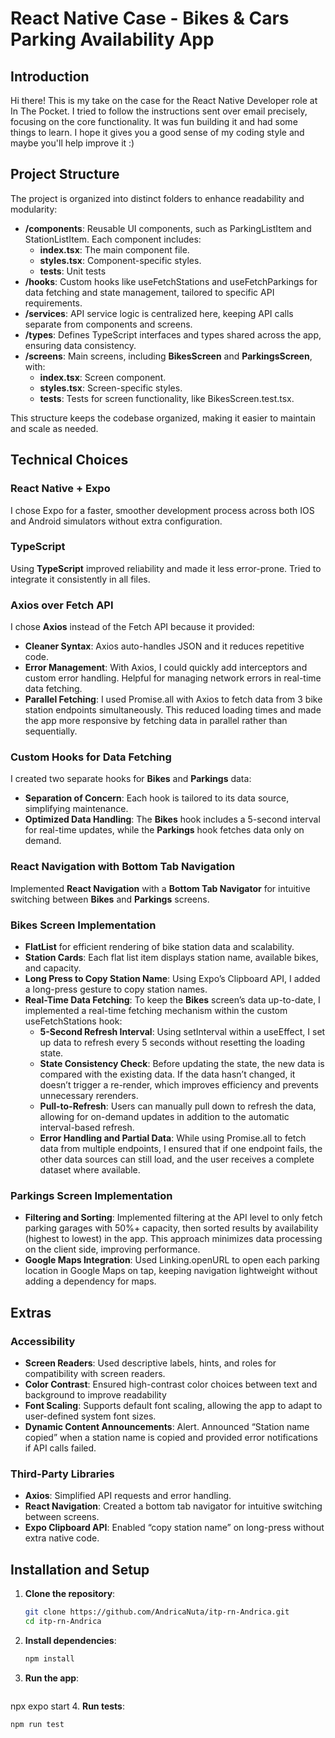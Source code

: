 # **React Native Case - Bikes & Cars Parking Availability App**

## **Introduction**
Hi there! This is my take on the case for the React Native Developer role at In The Pocket. I tried to follow the instructions sent over email precisely, focusing on the core functionality. It was fun building it and had some things to learn.
I hope it gives you a good sense of my coding style and maybe you'll help improve it :) 

## **Project Structure**
The project is organized into distinct folders to enhance readability and modularity:

- **/components**: Reusable UI components, such as ParkingListItem and StationListItem. Each component includes:
  - **index.tsx**: The main component file.
  - **styles.tsx**: Component-specific styles.
  - **__tests__**: Unit tests
- **/hooks**: Custom hooks like useFetchStations and useFetchParkings for data fetching and state management, tailored to specific API requirements.
- **/services**: API service logic is centralized here, keeping API calls separate from components and screens.
- **/types**: Defines TypeScript interfaces and types shared across the app, ensuring data consistency.
- **/screens**: Main screens, including **BikesScreen** and **ParkingsScreen**, with:
  - **index.tsx**: Screen component.
  - **styles.tsx**: Screen-specific styles.
  - **__tests__**: Tests for screen functionality, like BikesScreen.test.tsx.

This structure keeps the codebase organized, making it easier to maintain and scale as needed.

## Technical Choices
### React Native + Expo 
I chose Expo for a faster, smoother development process across both IOS and Android simulators without extra configuration.

### **TypeScript**
Using **TypeScript** improved reliability and made it less error-prone. Tried to integrate it consistently in all files. 

### **Axios over Fetch API**
I chose **Axios** instead of the Fetch API because it provided:
- **Cleaner Syntax**: Axios auto-handles JSON and it reduces repetitive code.
- **Error Management**: With Axios, I could quickly add interceptors and custom error handling. Helpful for managing network errors in real-time data fetching.
- **Parallel Fetching**: I used Promise.all with Axios to fetch data from 3 bike station endpoints simultaneously. This reduced loading times and made the app more responsive by fetching data in parallel rather than sequentially.

### **Custom Hooks for Data Fetching**
I created two separate hooks for **Bikes** and **Parkings** data:
- **Separation of Concern**: Each hook is tailored to its data source, simplifying maintenance.
- **Optimized Data Handling**: The **Bikes** hook includes a 5-second interval for real-time updates, while the **Parkings** hook fetches data only on demand.

### **React Navigation with Bottom Tab Navigation**
Implemented **React Navigation** with a **Bottom Tab Navigator** for intuitive switching between **Bikes** and **Parkings** screens.

### **Bikes Screen Implementation**
- **FlatList** for efficient rendering of bike station data and scalability.
- **Station Cards**: Each flat list item displays station name, available bikes, and capacity.
- **Long Press to Copy Station Name**: Using Expo’s Clipboard API, I added a long-press gesture to copy station names.
- **Real-Time Data Fetching**: 
   To keep the **Bikes** screen’s data up-to-date, I implemented a real-time fetching mechanism within the custom useFetchStations hook:
   - **5-Second Refresh Interval**: Using setInterval within a useEffect, I set up data to refresh every 5 seconds without resetting the loading state. 
   - **State Consistency Check**: Before updating the state, the new data is compared with the existing data. If the data hasn’t changed, it doesn’t trigger a re-render, which improves efficiency and prevents unnecessary rerenders.
   - **Pull-to-Refresh**: Users can manually pull down to refresh the data, allowing for on-demand updates in addition to the automatic interval-based refresh.
   - **Error Handling and Partial Data**: While using Promise.all to fetch data from multiple endpoints, I ensured that if one endpoint fails, the other data sources can still load, and the user receives a complete dataset where available.

### **Parkings Screen Implementation**
- **Filtering and Sorting**: Implemented filtering at the API level to only fetch parking garages with 50%+ capacity, then sorted results by availability (highest to lowest) in the app. This approach minimizes data processing on the client side, improving performance.
- **Google Maps Integration**: Used Linking.openURL to open each parking location in Google Maps on tap, keeping navigation lightweight without adding a dependency for maps.

## **Extras**
### **Accessibility**
- **Screen Readers**: Used descriptive labels, hints, and roles for compatibility with screen readers.
- **Color Contrast**: Ensured high-contrast color choices between text and background to improve readability
- **Font Scaling**: Supports default font scaling, allowing the app to adapt to user-defined system font sizes.
- **Dynamic Content Announcements**: Alert. Announced “Station name copied” when a station name is copied and provided error notifications if API calls failed.

### **Third-Party Libraries**
- **Axios**: Simplified API requests and error handling.
- **React Navigation**: Created a bottom tab navigator for intuitive switching between screens.
- **Expo Clipboard API**: Enabled “copy station name” on long-press without extra native code.

## **Installation and Setup**

1. **Clone the repository**:
   ```bash
   git clone https://github.com/AndricaNuta/itp-rn-Andrica.git
   cd itp-rn-Andrica
2. **Install dependencies**:
   ```bash
   npm install
3. **Run the app**:
   ```bash
  npx expo start
4. **Run tests**:
   ```bash
   npm run test

